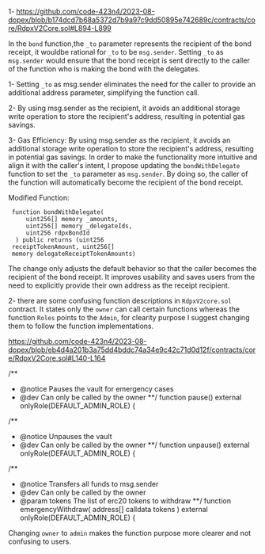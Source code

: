 1- https://github.com/code-423n4/2023-08-dopex/blob/b174dcd7b68a5372d7b9a97c9dd50895e742689c/contracts/core/RdpxV2Core.sol#L894-L899


In the `bond` function,the `_to` parameter represents the recipient of the bond receipt, it wouldbe rational for `_to` to be `msg.sender`.
Setting `_to` as `msg.sender` would ensure that the bond receipt is sent directly to the caller of the function who is making the bond with the delegates. 

1- Setting `_to` as msg.sender eliminates the need for the caller to provide an additional address parameter, simplifying the function call.

2- By using msg.sender as the recipient, it avoids an additional storage write operation to store the recipient's address, resulting in potential gas savings.

3-  Gas Efficiency: By using msg.sender as the recipient, it avoids an additional storage write operation to store the recipient's address, resulting in potential gas savings.
In order to make the functionality more intuitive and align it with the caller's intent, I propose updating the `bondWithDelegate` function to set the `_to` parameter as `msg.sender`. By doing so, the caller of the function will automatically become the recipient of the bond receipt.

Modified Function:


     function bondWithDelegate(
         uint256[] memory _amounts,
         uint256[] memory _delegateIds,
         uint256 rdpxBondId
      ) public returns (uint256 
     receiptTokenAmount, uint256[]                   
     memory delegateReceiptTokenAmounts)

The change only adjusts the default behavior so that the caller becomes the recipient of the bond receipt. It improves usability and saves users from the need to explicitly provide their own address as the receipt recipient.

2- there are some confusing function descriptions in `RdpxV2core.sol` contract.
It states only the `owner` can call certain functions whereas the function `Roles` points to the `Admin`, for clearity purpose I suggest changing them to follow the function implementations.

https://github.com/code-423n4/2023-08-dopex/blob/eb4d4a201b3a75dd4bddc74a34e9c42c71d0d12f/contracts/core/RdpxV2Core.sol#L140-L164

  /**
   * @notice Pauses the vault for emergency cases
   * @dev    Can only be called by the owner
   **/
  function pause() external onlyRole(DEFAULT_ADMIN_ROLE) {

  /**
   * @notice Unpauses the vault
   * @dev    Can only be called by the owner
   **/
  function unpause() external onlyRole(DEFAULT_ADMIN_ROLE) {

  /**
   * @notice Transfers all funds to msg.sender
   * @dev    Can only be called by the owner
   * @param  tokens The list of erc20 tokens to withdraw
   **/
  function emergencyWithdraw(
    address[] calldata tokens
  ) external onlyRole(DEFAULT_ADMIN_ROLE) {

Changing  `owner` to `admin` makes the function purpose more clearer and not confusing to users.
